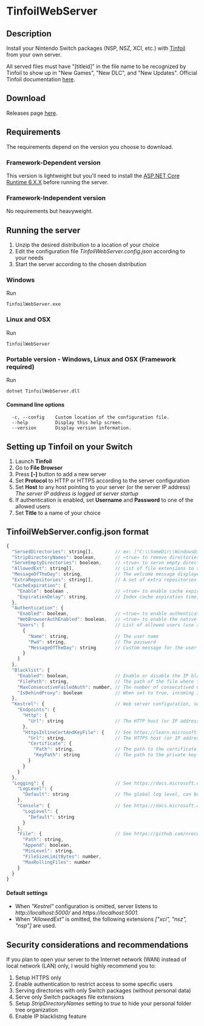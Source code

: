 # TinfoilWebServer

## Description
Install your Nintendo Switch packages (NSP, NSZ, XCI, etc.) with [Tinfoil](https://tinfoil.io/Download) from your own server.

All served files must have "[titleid]" in the file name to be recognized by Tinfoil to show up in "New Games", "New DLC", and "New Updates". Official Tinfoil documentation [here](https://blawar.github.io/tinfoil/network/).

## Download
Releases page [here](https://github.com/Myster-Tee/TinfoilWebServer/releases).

## Requirements

The requirements depend on the version you choose to download.

### Framework-Dependent version
This version is lightweight but you'll need to install the [ASP.NET Core Runtime 6.X.X](https://dotnet.microsoft.com/download/dotnet/6.0) before running the server.

### Framework-Independent version
No requirements but heavyweight.

## Running the server

1. Unzip the desired distribution to a location of your choice
1. Edit the configuration file *TinfoilWebServer.config.json* according to your needs
1. Start the server according to the chosen distribution

### Windows
Run
```
TinfoilWebServer.exe
```

### Linux and OSX
Run
```
TinfoilWebServer
```

### Portable version - Windows, Linux and OSX (Framework required)
Run
```
dotnet TinfoilWebServer.dll
```

#### Command line options

```
  -c, --config    Custom location of the configuration file.
  --help          Display this help screen.
  --version       Display version information.
```

## Setting up Tinfoil on your Switch

1. Launch **Tinfoil**
1. Go to **File Browser**
1. Press **[-]** button to add a new server
1. Set **Protocol** to HTTP or HTTPS according to the server configuration
1. Set **Host** to any host pointing to your server (or the server IP address)  
*The server IP address is logged at server startup*
1. If authentication is enabled, set **Username** and **Password** to one of the allowed users
1. Set **Title** to a name of your choice


## TinfoilWebServer.config.json format

```js
{
  "ServedDirectories": string[],        // ex: ["C:\\SomeDir\\WindowsDirWithPackages", "/dev/sda1/LinuxDirWithPackages", "."] !!! Don't forget to escape backslashes with another one !!!
  "StripDirectoryNames": boolean,       // «true» to remove directories names in URLs of served files, «false» otherwise
  "ServeEmptyDirectories": boolean,     // «true» to serve empty directories, «false» otherwise (has no effect when "StripDirectoryNames" is «true»)
  "AllowedExt": string[],               // List of file extensions to serve, ex: [ "nsp", "nsz", "xci" ]
  "MessageOfTheDay": string,            // The welcome message displayed when Tinfoil successfully contacts the server
  "ExtraRepositories": string[],        // A set of extra repositories sent to Tinfoil for scanning (see https://blawar.github.io/tinfoil/custom_index/ for more information)
  "CacheExpiration": {
    "Enable": boolean ,                 // «true» to enable cache expiration, «false» otherwise
    "ExpirationDelay": string,          // Index cache expiration time, format is «[d'.']hh':'mm':'ss['.'fffffff]», ex: "01:30:15" for 1h30m15s
  },
  "Authentication": {
    "Enabled": boolean,                 // «true» to enable authentication, «false» otherwise
    "WebBrowserAuthEnabled": boolean,   // «true» to enable the native Web Browser login prompt when not authenticated (has no effect when "Authentication.Enabled" is «false»)
    "Users": [                          // List of allowed users (use a comma as separator for declaring multiple users)
      {
        "Name": string,                 // The user name
        "Pwd": string,                  // The password
        "MessageOfTheDay": string       // Custom message for the user
      }
    ]
  },
  "Blacklist": {
    "Enabled": boolean,                 // Enable or disable the IP blacklisting feature
    "FilePath": string,                 // The path of the file where to save blacklisted IPs
    "MaxConsecutiveFailedAuth": number, // The number of consecutived unauthenticated requests to reach for blacklisting an IP
    "IsBehindProxy": boolean            // When set to true, incoming IP address will be taken fromFo "X-Forwarded-For" header otherwise it will be taken from TCP/IP protocol
  },
  "Kestrel": {                          // Web server configuration, see https://learn.microsoft.com/en-us/aspnet/core/fundamentals/servers/kestrel/endpoints?view=aspnetcore-6.0 for more information
    "Endpoints": {
      "Http": {
        "Url": string                   // The HTTP host (or IP address) and port that the server should listen to (ex: "http://0.0.0.0:80", "http://*:80/", "http://somedomain.com")
      },
      "HttpsInlineCertAndKeyFile": {    // See https://learn.microsoft.com/en-us/aspnet/core/fundamentals/servers/kestrel/endpoints?view=aspnetcore-6.0 for more examples and possibilities
        "Url": string,                  // The HTTPS host (or IP address) and port that the server should listen to (ex: "https://somedomain.com", "https://somedomain.com:8081")
        "Certificate": {
          "Path": string,               // The path to the certificate file (ex: "MyCertificate.cer")
          "KeyPath": string             // The path to the private key file (ex: "MyPrivateKey.key")
        }
      }
    }
  },
  "Logging": {                          // See https://docs.microsoft.com/en-us/aspnet/core/fundamentals/logging/?view=aspnetcore-6.0 for more information
    "LogLevel": {
      "Default": string                 // The global log level, can be one of "Trace", "Debug", "Information", "Warning", "Error", "Critical", or "None"
    },
    "Console": {                        // See https://docs.microsoft.com/en-us/aspnet/core/fundamentals/logging/?view=aspnetcore-6.0 for more information
      "LogLevel": {
        "Default": string
      }
    },
    "File": {                           // See https://github.com/nreco/logging#how-to-use for more information
      "Path": string,
      "Append": boolean,
      "MinLevel": string,
      "FileSizeLimitBytes": number,
      "MaxRollingFiles": number
    }
  }
}
```

#### Default settings
- When *"Kestrel"* configuration is omitted, server listens to *http://localhost:5000/* and *https://localhost:5001*.
- When *"AllowedExt"* is omitted, the following extensions *["xci", "nsz", "nsp"]* are used.


## Security considerations and recommendations

If you plan to open your server to the Internet network (WAN) instead of local network (LAN) only, I would highly recommend you to:

1. Setup HTTPS only
1. Enable authentication to restrict access to some specific users
1. Serving directories with only Switch packages (without personal data)
1. Serve only Switch packages file extensions
1. Setup *StripDirectoryNames* setting to *true* to hide your personal folder tree organization
1. Enable IP blacklistng feature
